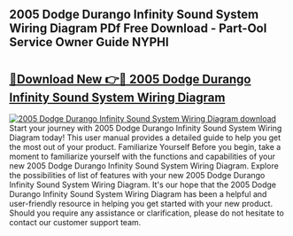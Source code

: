 ## 2005 Dodge Durango Infinity Sound System Wiring Diagram PDf Free Download - Part-Ool Service Owner Guide NYPHI

# <h2><a href="http://dfttuh.blite.top/?on=2005+Dodge+Durango+Infinity+Sound+System+Wiring+Diagram">🔗Download New 👉🔴 2005 Dodge Durango Infinity Sound System Wiring Diagram</a></h2>

[![2005 Dodge Durango Infinity Sound System Wiring Diagram download](https://i.imgur.com/lujVjoI.png)](http://dfttuh.blite.top/?on=2005+Dodge+Durango+Infinity+Sound+System+Wiring+Diagram)
Start your journey with 2005 Dodge Durango Infinity Sound System Wiring Diagram today! This user manual provides a detailed guide to help you get the most out of your product. Familiarize Yourself Before you begin, take a moment to familiarize yourself with the functions and capabilities of your new 2005 Dodge Durango Infinity Sound System Wiring Diagram. Explore the possibilities of list of features with your new 2005 Dodge Durango Infinity Sound System Wiring Diagram. It's our hope that the 2005 Dodge Durango Infinity Sound System Wiring Diagram has been a helpful and user-friendly resource in helping you get started with your new product. Should you require any assistance or clarification, please do not hesitate to contact our customer support team.
